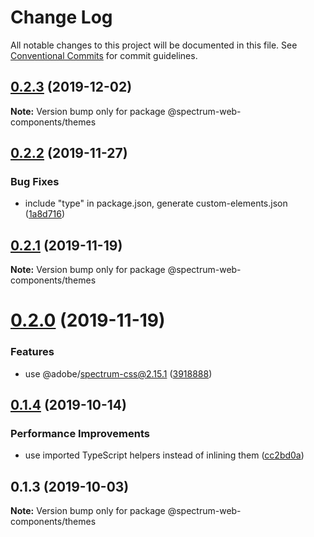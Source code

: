 # Change Log

All notable changes to this project will be documented in this file.
See [Conventional Commits](https://conventionalcommits.org) for commit guidelines.

## [0.2.3](https://github.com/adobe/spectrum-web-components/compare/@spectrum-web-components/themes@0.2.2...@spectrum-web-components/themes@0.2.3) (2019-12-02)

**Note:** Version bump only for package @spectrum-web-components/themes

## [0.2.2](https://github.com/adobe/spectrum-web-components/compare/@spectrum-web-components/themes@0.2.1...@spectrum-web-components/themes@0.2.2) (2019-11-27)

### Bug Fixes

-   include "type" in package.json, generate custom-elements.json ([1a8d716](https://github.com/adobe/spectrum-web-components/commit/1a8d716))

## [0.2.1](https://github.com/adobe/spectrum-web-components/compare/@spectrum-web-components/themes@0.2.0...@spectrum-web-components/themes@0.2.1) (2019-11-19)

**Note:** Version bump only for package @spectrum-web-components/themes

# [0.2.0](https://github.com/adobe/spectrum-web-components/compare/@spectrum-web-components/themes@0.1.4...@spectrum-web-components/themes@0.2.0) (2019-11-19)

### Features

-   use @adobe/spectrum-css@2.15.1 ([3918888](https://github.com/adobe/spectrum-web-components/commit/3918888))

## [0.1.4](https://github.com/adobe/spectrum-web-components/compare/@spectrum-web-components/themes@0.1.3...@spectrum-web-components/themes@0.1.4) (2019-10-14)

### Performance Improvements

-   use imported TypeScript helpers instead of inlining them ([cc2bd0a](https://github.com/adobe/spectrum-web-components/commit/cc2bd0a))

## 0.1.3 (2019-10-03)

**Note:** Version bump only for package @spectrum-web-components/themes
